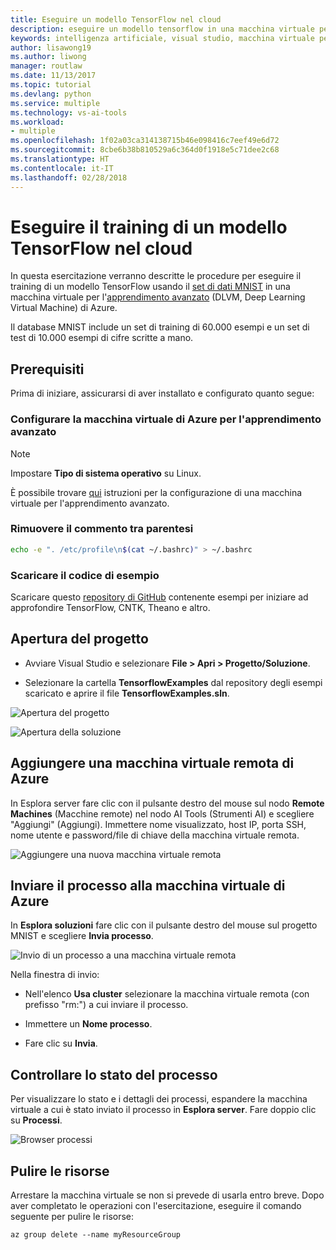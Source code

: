 ```yaml
---
title: Eseguire un modello TensorFlow nel cloud
description: eseguire un modello tensorflow in una macchina virtuale per l'apprendimento avanzato di azure
keywords: intelligenza artificiale, visual studio, macchina virtuale per l'apprendimento avanzato
author: lisawong19
ms.author: liwong
manager: routlaw
ms.date: 11/13/2017
ms.topic: tutorial
ms.devlang: python
ms.service: multiple
ms.technology: vs-ai-tools
ms.workload:
- multiple
ms.openlocfilehash: 1f02a03ca314138715b46e098416c7eef49e6d72
ms.sourcegitcommit: 8cbe6b38b810529a6c364d0f1918e5c71dee2c68
ms.translationtype: HT
ms.contentlocale: it-IT
ms.lasthandoff: 02/28/2018
---
```

# <a name="train-a-tensorflow-model-in-the-cloud"></a>Eseguire il training di un modello TensorFlow nel cloud

In questa esercitazione verranno descritte le procedure per eseguire il training di un modello TensorFlow usando il [set di dati MNIST](http://yann.lecun.com/exdb/mnist/) in una macchina virtuale per l'[apprendimento avanzato](https://docs.microsoft.com/azure/machine-learning/data-science-virtual-machine/deep-learning-dsvm-overview) (DLVM, Deep Learning Virtual Machine) di Azure.

Il database MNIST include un set di training di 60.000 esempi e un set di test di 10.000 esempi di cifre scritte a mano.

## <a name="prerequisites"></a>Prerequisiti
Prima di iniziare, assicurarsi di aver installato e configurato quanto segue:

### <a name="setup-azure-deep-learning-virtual-machine"></a>Configurare la macchina virtuale di Azure per l'apprendimento avanzato

> [!NOTE]
> Impostare **Tipo di sistema operativo** su Linux.

È possibile trovare [qui](https://docs.microsoft.com/azure/machine-learning/data-science-virtual-machine/provision-deep-learning-dsvm) istruzioni per la configurazione di una macchina virtuale per l'apprendimento avanzato.

### <a name="remove-comment-in-parens"></a>Rimuovere il commento tra parentesi

```bash
echo -e ". /etc/profile\n$(cat ~/.bashrc)" > ~/.bashrc
```

### <a name="download-sample-code"></a>Scaricare il codice di esempio

Scaricare questo [repository di GitHub](https://github.com/Microsoft/samples-for-ai) contenente esempi per iniziare ad approfondire TensorFlow, CNTK, Theano e altro.

## <a name="open-project"></a>Apertura del progetto

- Avviare Visual Studio e selezionare **File > Apri > Progetto/Soluzione**.

- Selezionare la cartella **TensorflowExamples** dal repository degli esempi scaricato e aprire il file **TensorflowExamples.sln**.

![Apertura del progetto](media\tensorflow-local\open-project.png)

![Apertura della soluzione](media\tensorflow-local\open-solution.png)

## <a name="add-azure-remote-vm"></a>Aggiungere una macchina virtuale remota di Azure

In Esplora server fare clic con il pulsante destro del mouse sul nodo **Remote Machines** (Macchine remote) nel nodo AI Tools (Strumenti AI) e scegliere "Aggiungi" (Aggiungi). Immettere nome visualizzato, host IP, porta SSH, nome utente e password/file di chiave della macchina virtuale remota.

![Aggiungere una nuova macchina virtuale remota](media\tensorflow-vm\add-remote-vm.png)

## <a name="submit-job-to-azure-vm"></a>Inviare il processo alla macchina virtuale di Azure
In **Esplora soluzioni** fare clic con il pulsante destro del mouse sul progetto MNIST e scegliere **Invia processo**.

![Invio di un processo a una macchina virtuale remota](media\tensorflow-vm\job-submission.png)

Nella finestra di invio:

- Nell'elenco **Usa cluster** selezionare la macchina virtuale remota (con prefisso "rm:") a cui inviare il processo.

- Immettere un **Nome processo**.

- Fare clic su **Invia**.

## <a name="check-status-of-job"></a>Controllare lo stato del processo
Per visualizzare lo stato e i dettagli dei processi, espandere la macchina virtuale a cui è stato inviato il processo in **Esplora server**. Fare doppio clic su **Processi**.

![Browser processi](media\tensorflow-vm\job-browser.png)

## <a name="clean-up-resources"></a>Pulire le risorse

Arrestare la macchina virtuale se non si prevede di usarla entro breve. Dopo aver completato le operazioni con l'esercitazione, eseguire il comando seguente per pulire le risorse:

```azurecli-interactive
az group delete --name myResourceGroup
```